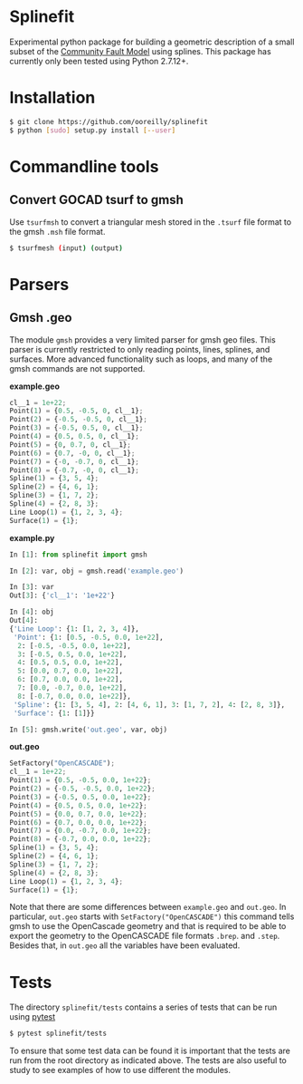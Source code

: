 # Splinefit

Experimental python package for building a geometric description of a small subset of the [Community Fault Model](https://scec.usc.edu/scecpedia/CFM) using splines. This package has currently only been tested using Python 2.7.12+.

# Installation
```bash
$ git clone https://github.com/ooreilly/splinefit
$ python [sudo] setup.py install [--user]
```

# Commandline tools

## Convert GOCAD tsurf to gmsh
Use `tsurfmsh` to convert a triangular mesh stored in the `.tsurf` file format to the gmsh `.msh` file format. 
```bash
$ tsurfmesh (input) (output)

```

# Parsers

## Gmsh .geo
The module `gmsh` provides a very limited parser for gmsh geo files. This parser is currently restricted to only reading
points, lines, splines, and surfaces. More advanced functionality such as loops, and many of the gmsh commands are
not supported.

**example.geo**
```python
cl__1 = 1e+22;
Point(1) = {0.5, -0.5, 0, cl__1};
Point(2) = {-0.5, -0.5, 0, cl__1};
Point(3) = {-0.5, 0.5, 0, cl__1};
Point(4) = {0.5, 0.5, 0, cl__1};
Point(5) = {0, 0.7, 0, cl__1};
Point(6) = {0.7, -0, 0, cl__1};
Point(7) = {-0, -0.7, 0, cl__1};
Point(8) = {-0.7, -0, 0, cl__1};
Spline(1) = {3, 5, 4};
Spline(2) = {4, 6, 1};
Spline(3) = {1, 7, 2};
Spline(4) = {2, 8, 3};
Line Loop(1) = {1, 2, 3, 4};
Surface(1) = {1};
```

**example.py**
```python
In [1]: from splinefit import gmsh

In [2]: var, obj = gmsh.read('example.geo')

In [3]: var
Out[3]: {'cl__1': '1e+22'}

In [4]: obj
Out[4]: 
{'Line Loop': {1: [1, 2, 3, 4]},
 'Point': {1: [0.5, -0.5, 0.0, 1e+22],
  2: [-0.5, -0.5, 0.0, 1e+22],
  3: [-0.5, 0.5, 0.0, 1e+22],
  4: [0.5, 0.5, 0.0, 1e+22],
  5: [0.0, 0.7, 0.0, 1e+22],
  6: [0.7, 0.0, 0.0, 1e+22],
  7: [0.0, -0.7, 0.0, 1e+22],
  8: [-0.7, 0.0, 0.0, 1e+22]},
 'Spline': {1: [3, 5, 4], 2: [4, 6, 1], 3: [1, 7, 2], 4: [2, 8, 3]},
 'Surface': {1: [1]}}

In [5]: gmsh.write('out.geo', var, obj)

```
**out.geo**
```python
SetFactory("OpenCASCADE");
cl__1 = 1e+22;
Point(1) = {0.5, -0.5, 0.0, 1e+22};
Point(2) = {-0.5, -0.5, 0.0, 1e+22};
Point(3) = {-0.5, 0.5, 0.0, 1e+22};
Point(4) = {0.5, 0.5, 0.0, 1e+22};
Point(5) = {0.0, 0.7, 0.0, 1e+22};
Point(6) = {0.7, 0.0, 0.0, 1e+22};
Point(7) = {0.0, -0.7, 0.0, 1e+22};
Point(8) = {-0.7, 0.0, 0.0, 1e+22};
Spline(1) = {3, 5, 4};
Spline(2) = {4, 6, 1};
Spline(3) = {1, 7, 2};
Spline(4) = {2, 8, 3};
Line Loop(1) = {1, 2, 3, 4};
Surface(1) = {1};
```
Note that there are some differences between `example.geo` and `out.geo`. In particular, `out.geo` starts with
`SetFactory("OpenCASCADE")` this command tells gmsh to use the OpenCascade geometry and that is required to be able to
export the geometry to the OpenCASCADE file formats `.brep`. and `.step`. Besides that, in `out.geo` all the variables 
have been evaluated.

# Tests
The directory `splinefit/tests` contains a series of tests that can be run using [pytest](https://docs.pytest.org/en/latest/)
```bash
$ pytest splinefit/tests
```
To ensure that some test data can be found it is important that the tests are run from the root directory as indicated above.
The tests are also useful to study to see examples of how to use different the modules.

